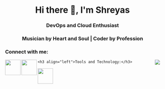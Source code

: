 

<!--
**SrivastavaShreyas/SrivastavaShreyas** is a ✨ _special_ ✨ repository because its `README.md` (this file) appears on your GitHub profile.

Here are some ideas to get you started:

- 🔭 I’m currently working on ...
- 🌱 I’m currently learning everything
- 👯 I’m looking to collaborate on ...
- 💬 Ask me about ...
- 📫 How to reach me: shreyassrivastava98@gmail.com
- 😄 Pronouns: ...
- ⚡ Fun fact: love to play guitar, chess, 

-->
<h1 align="center">Hi there 👋, I'm Shreyas</h1>
<h3 align="center"> DevOps and Cloud Enthusiast<h3>
  <h3 align="center">Musician by Heart and Soul | Coder by Profession<h3>

<h3 align="left">Connect with me:</h3>
<p align="left">
<a href="https://www.linkedin.com/in/shreyas-srivastava-50a970166/">
  <img align="left" width="50px" src="https://img.icons8.com/fluent/48/000000/linkedin.png" />
</a>
<a href = "mailto: shreyassrivastava98@gmail.com">
  <img align="left" width="50px" src="https://img.icons8.com/color/48/000000/gmail.png" />
</a>

<img align="right" src="https://eng64hrnquaxti9.m.pipedream.net">
<p align="left"> 
    </p>
  
    <h3 align="left">Tools and Technology:</h3>
<p align="left">
  
<a href="https://www.linux.org/"> <img align="left" width="50px" src="https://img.icons8.com/color/48/000000/linux.png" /></a>
   <!-- 
    <a href="https://www.python.org"> <img src="https://img.icons8.com/color/50/000000/linux--v1.png"/> </a> 
    
    <a href="https://git-scm.com/" > <img src="https://img.icons8.com/color/48/000000/git.png" /> </a> 
    <a href="https://www.jenkins.io" > <img src="https://www.vectorlogo.zone/logos/jenkins/jenkins-icon.svg" alt="jenkins" width="48" height="48"/> </a> 
    </p>
    
    <br\>
-->
